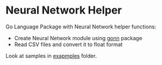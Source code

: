 # Neural Network Helper

Go Language Package with Neural Network helper functions:

- Create Neural Network module using [gonn](https://github.com/fxsjy/gonn) package
- Read CSV files and convert it to float format

Look at samples in [exapmples](./master/examples) folder. 